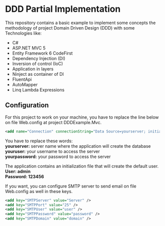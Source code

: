# DDD Partial Implementation

This repository contains a basic example to implement some concepts the methodology of project Domain Driven Design (DDD) with some Technologies like:
- C#
- ASP.NET MVC 5
- Entity Framework 6 CodeFirst
- Dependency Injection (DI) 
- Inversion of control (IoC)
- Application in layers
- Ninject as container of DI
- FluentApi
- AutoMapper
- Linq Lambda Expressions

## Configuration

For this project to work on your machine, you have to replace the line below on file Web.config at project DDDExample.Mvc.

```xml
<add name="Connection" connectionString="Data Source=yourserver; initial catalog=DbExample;user id=youruser;password=yourpassword;" providerName="System.Data.SqlClient" />
```

You have to replace these words:<br />
**yourserver:** server name where the application will create the database<br />
**youruser:** your username to access the server<br />
**yourpassword:** your password to access the server<br />

The application contains an initialization file that will create the default user.<br />
**User: admin**<br />
**Password: 123456**<br />

If you want, you can configure SMTP server to send email on file Web.config as well in these keys.

```xml
<add key="SMTPServer" value="Server" />
<add key="SMTPPort" value="25" />
<add key="SMTPUser" value="user" />
<add key="SMTPPassword" value="password" />
<add key="SMTPDomain" value="domain" />
```
